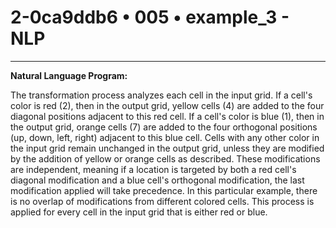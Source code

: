 # 2-0ca9ddb6 • 005 • example_3 - NLP

---
**Natural Language Program:**

The transformation process analyzes each cell in the input grid.
If a cell's color is red (2), then in the output grid, yellow cells (4) are added to the four diagonal positions adjacent to this red cell.
If a cell's color is blue (1), then in the output grid, orange cells (7) are added to the four orthogonal positions (up, down, left, right) adjacent to this blue cell.
Cells with any other color in the input grid remain unchanged in the output grid, unless they are modified by the addition of yellow or orange cells as described.
These modifications are independent, meaning if a location is targeted by both a red cell's diagonal modification and a blue cell's orthogonal modification, the last modification applied will take precedence. In this particular example, there is no overlap of modifications from different colored cells.
This process is applied for every cell in the input grid that is either red or blue.
